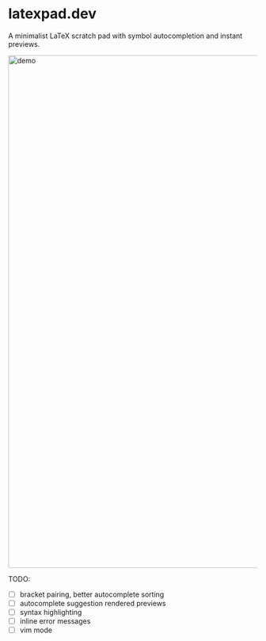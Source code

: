 # latexpad.dev

A minimalist LaTeX scratch pad with symbol autocompletion and instant previews.

<img width="1035" alt="demo" src="https://user-images.githubusercontent.com/7585078/142719405-34fcbb1e-e621-49c6-a9c2-51b8f057792a.png">

TODO:

-   [ ] bracket pairing, better autocomplete sorting
-   [ ] autocomplete suggestion rendered previews
-   [ ] syntax highlighting
-   [ ] inline error messages
-   [ ] vim mode
